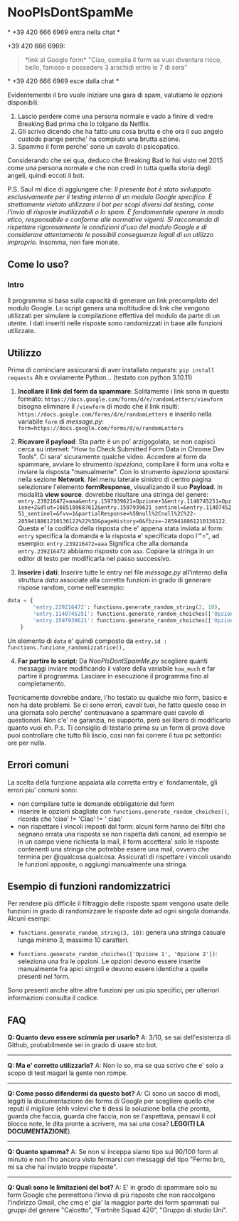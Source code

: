 # NooPlsDontSpamMe
 \* +39 420 666 6969  entra nella chat \*

 +39 420 666 6969:
> \*link al Google form\*
> "Ciao, compila il form se vuoi diventare ricco, bello, famoso e possedere 3 arachidi entro  le 7 di sera"

 \* +39 420 666 6969  esce dalla chat \*

Evidentemente il bro vuole iniziare una gara di spam, valutiamo le opzioni disponibili:
1.  Lascio perdere come una persona normale e vado a finire di vedre Breaking Bad prima che lo tolgano da Netflix.
2. Gli scrivo dicendo che ha fatto una cosa brutta e che ora il suo angelo custode piange perche' ha compiuto una brutta azione.
3. Spammo il form perche' sono un cavolo di psicopatico.

Considerando che sei qua, deduco che Breaking Bad lo hai visto nel 2015 come una persona normale e che non credi in tutta quella storia degli angeli, quindi eccoti il bot.

P.S. Saul mi dice di aggiungere che:
_Il presente bot è stato sviluppato esclusivamente per il testing interno di un modulo Google specifico. È strettamente vietato utilizzare il bot per scopi diversi dal testing, come l'invio di risposte inutilizzabili o lo spam. È fondamentale operare in modo etico, responsabile e conforme alle normative vigenti. Si raccomanda di rispettare rigorosamente le condizioni d'uso del modulo Google e di considerare attentamente le possibili conseguenze legali di un utilizzo improprio._
Insomma, non fare monate.

## Come lo uso?
### Intro
Il programma si basa sulla capacità di generare un link precompilato del modulo Google. Lo script genera una moltitudine di link che vengono utilizzati per simulare la compilazione effettiva del modulo da parte di un utente. I dati inseriti nelle risposte sono randomizzati in base alle funzioni utilizzate.

## Utilizzo
Prima di cominciare assicurarsi di aver installato _requests_:
`pip install requests`
Ah e ovviamente Python... (testato con python 3.10.11)

1. **Incollare il link del form da spammare**:
Solitamente i link sono in questo formato:
`https://docs.google.com/forms/d/e/randomLetters/viewform`
bisogna eliminare il `/viewform` di modo che il link risulti:
`https://docs.google.com/forms/d/e/randomLetters` e 
inserilo nella variabile `form` di *message.py*:
`form=https://docs.google.com/forms/d/e/randomLetters`

2. **Ricavare il payload**:
Sta parte è un po' arzigogolata, se non capisci cerca su internet: "How to Check Submitted Form Data in Chrome Dev Tools". Ci sara' sicuramente qualche video.
Accedere al form da spammare, avviare lo strumento _ispeziona_, compilare il form una volta e inviare la risposta "manualmente".
Con lo strumento _ispeziona_ spostarsi nella sezione **Network**. Nel menu laterale sinistro di centro pagina selezionare l'elemento **formResponse**, visualizando il suo **Payload**. In modalità **view source**.
dovrebbe risultare una stringa del genere: `entry.239216472=aaa&entry.1597939621=Opzione+1&entry.1140745251=Opzione+2&dlut=1685189687612&entry.1597939621_sentinel=&entry.1140745251_sentinel=&fvv=1&partialResponse=%5Bnull%2Cnull%2C%22-2859418861210136122%22%5D&pageHistory=0&fbzx=-2859418861210136122`.
Questa e' la codifica della risposta che e' appena stata inviata al form: `entry` specifica la domanda e la risposta e' specificata dopo l'"=", ad esempio:
`entry.239216472=aaa`
Significa che alla domanda `entry.239216472` abbiamo risposto con `aaa`.
Copiare la stringa in un editor di testo per modificarla nel passo successivo.

3. **Inserire i dati**:
Inserire tutte le entry nel file *message.py* all'interno della struttura *data* associate alla corrette funzioni in grado di generare rispose random, come nell'esempio:
```python
data = {
        'entry.239216472': functions.generate_random_string(3, 10),
        'entry.1140745251': functions.generate_random_choiches(['Opzione 1', 'Opzione 2']),
        'entry.1597939621': functions.generate_random_choiches(['Opzione 1', 'Opzione 2']),
    }
```
Un elemento di `data` e' quindi composto da `entry.id : functions.funzione_randomizzatrice(),`

4. **Far partire lo script**:
Da *NooPlsDontSpamMe.py* scegliere quanti messaggi inviare modificando il valore della variabile `how_much` e far partire il programma.
Lasciare in esecuzione il programma fino al completamento.

Tecnicamente dovrebbe andare, l'ho testato su qualche mio form, basico e non ha dato problemi. Se ci sono errori, cavoli tuoi, ho fatto questo coso in una giornata solo perche' continuavano a spammare quei cavolo di questionari. Non c'e' ne garanzia, ne supporto, però sei libero di modificarlo quanto vuoi eh.
P.s. Ti consiglio di testarlo prima su un form di prova dove puoi controllare che tutto fili liscio, così non fai correre il tuo pc settordici ore per nulla.

## Errori comuni
La scelta della funzione appaiata alla corretta entry e' fondamentale, gli errori piu' comuni sono:
- non compilare tutte le domande obbligatorie del form
- inserire le opzioni sbagliate con `functions.generate_random_choiches()`, ricorda che 'ciao' != 'Ciao' != ' ciao'
- non rispettare i vincoli imposti dal form: alcuni form hanno dei filtri che segnano errata una risposta se non rispetta dati canoni, ad esempio se in un campo viene richiesta la mail, il form accettera' solo le risposte contenenti una stringa che potrebbe essere una mail, ovvero che termina per @​qualcosa.qualcosa. Assicurati di rispettare i vincoli usando le funzioni apposite, o aggiungi manualmente una stringa.

## Esempio di funzioni randomizzatrici
Per rendere più difficile il filtraggio delle risposte spam vengono usate delle funzioni in grado di randomizzare le risposte date ad ogni singola domanda. Alcuni esempi:
- `functions.generate_random_string(3, 10)`: 
genera una stringa casuale lunga minimo 3, massimo 10 caratteri.

- `functions.generate_random_choiches(['Opzione 1', 'Opzione 2'])`:
seleziona una fra le opzioni. Le opzioni devono essere inserite manualmente fra apici singoli e devono essere identiche a quelle presenti nel form.

Sono presenti anche altre altre funzioni per usi piu specifici, per ulteriori informazioni consulta il codice.

## FAQ
**Q: Quanto devo essere scimmia per usarlo?**
A: 3/10, se sai dell'esistenza di Github, probabilmente sei in grado di usare sto bot.

------------

**Q: Ma e' corretto utilizzarlo?**
A: Non lo so, ma se qua scrivo che e' solo a scopo di test magari la gente non rompe.

------------

**Q: Come posso difendermi da questo bot?**
A: Ci sono un sacco di modi, leggiti la documentazione dei forms di Google per scegliere quello che reputi il migliore (ehh volevi che ti dessi la soluzione bella che pronta, guarda che faccia, guarda che faccia, non se l'aspettava, pensavi li col blocco note, le dita pronte a scrivere, ma sai una cosa? **LEGGITI LA DOCUMENTAZIONE**).

------------

**Q: Quanto spamma?**
A: Se non si inceppa siamo tipo sui 90/100 form al minuto e non l'ho ancora visto fermarsi con messaggi del tipo "Fermo bro, mi sa che hai inviato troppe risposte".

------------
**Q: Quali sono le limitazioni del bot?**
A: E' in grado di spammare solo su form Google che permettono l'invio di più risposte che non raccolgono l'indirizzo Gmail, che cmq e' gia' la maggior parte dei form spammati sui gruppi del genere "Calcetto", "Fortnite Squad 420", "Gruppo di studio Uni".